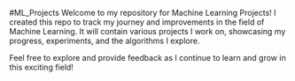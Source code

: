 #ML_Projects
Welcome to my repository for Machine Learning Projects! I created this repo to track my journey and improvements in the field of Machine Learning. It will contain various projects I work on, showcasing my progress, experiments, and the algorithms I explore.

Feel free to explore and provide feedback as I continue to learn and grow in this exciting field!
